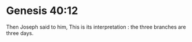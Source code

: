 # Genesis 40:12

Then Joseph said to him, This is its interpretation : the three branches are three days.
